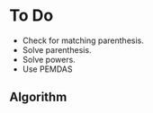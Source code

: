 # To Do

* Check for matching parenthesis.
* Solve parenthesis.
* Solve powers.
* Use PEMDAS

## Algorithm
